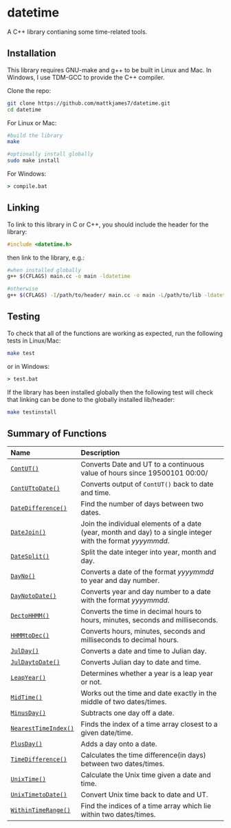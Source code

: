 # datetime
A C++ library contianing some time-related tools.

## Installation

This library requires GNU-make and g++ to be built in Linux and Mac. In Windows, I use TDM-GCC to provide the C++ compiler.

Clone the repo:

```bash
git clone https://github.com/mattkjames7/datetime.git
cd datetime
```

For Linux or Mac:
```bash
#build the library
make

#optionally install globally
sudo make install
```

For Windows:
```cmd
> compile.bat
```

## Linking
 
To link to this library in C or C++, you should include the header for the library:
```cpp
#include <datetime.h>
```
then link to the library, e.g.:
```bash
#when installed globally
g++ $(CFLAGS) main.cc -o main -ldatetime

#otherwise
g++ $(CFLAGS) -I/path/to/header/ main.cc -o main -L/path/to/lib -ldatetime
```

## Testing

To check that all of the functions are working as expected, run the following tests in Linux/Mac:

```bash
make test
```
or in Windows:
```cmd
> test.bat
```

If the library has been installed globally then the following test will check that linking can be done to the globally installed lib/header:
```bash
make testinstall
```

## Summary of Functions

| Name | Description |
|:-----|:------------|
| [`ContUT()`](include/datetime.h#L29) | Converts Date and UT to a continuous value of hours since 19500101 00:00/ |
| [`ContUTtoDate()`](include/datetime.h#L46) | Converts output of `ContUT()` back to date and time. |
| [`DateDifference()`](include/datetime.h#L64) | Find the number of days between two dates. |
| [`DateJoin()`](include/datetime.h#L82) | Join the individual elements of a date (year, month and day) to a single integer with the format _yyyymmdd_. |
| [`DateSplit()`](include/datetime.h#L100) | Split the date integer into year, month and day. |
| [`DayNo()`](include/datetime.h#L118) | Converts a date of the format _yyyymmdd_ to year and day number. |
| [`DayNotoDate()`](include/datetime.h#L135) | Converts year and day number to a date with the format _yyyymmdd_. |
| [`DectoHHMM()`](include/datetime.h#L154) | Converts the time in decimal hours to hours, minutes, seconds and milliseconds. |
| [`HHMMtoDec()`](include/datetime.h#L172) | Converts hours, minutes, seconds and milliseconds to decimal hours. |
| [`JulDay()`](include/datetime.h#L188) | Converts a date and time to Julian day. |
| [`JulDaytoDate()`](include/datetime.h#L204) | Converts Julian day to date and time. |
| [`LeapYear()`](include/datetime.h#L219) | Determines whether a year is a leap year or not. |
| [`MidTime()`](include/datetime.h#L237) | Works out the time and date exactly in the middle of two dates/times. |
| [`MinusDay()`](include/datetime.h#L252) | Subtracts one day off a date. |
| [`NearestTimeIndex()`](include/datetime.h#L272) | Finds the index of a time array closest to a given date/time. |
| [`PlusDay()`](include/datetime.h#L287) | Adds a day onto a date. |
| [`TimeDifference()`](include/datetime.h#L305) | Calculates the time difference(in days) between two dates/times. |
| [`UnixTime()`](include/datetime.h#L324) | Calculate the Unix time given a date and time. |
| [`UnixTimetoDate()`](include/datetime.h#L341) | Convert Unix time back to date and UT. |
| [`WithinTimeRange()`](include/datetime.h#L364) | Find the indices of a time array which lie within two dates/times. |

